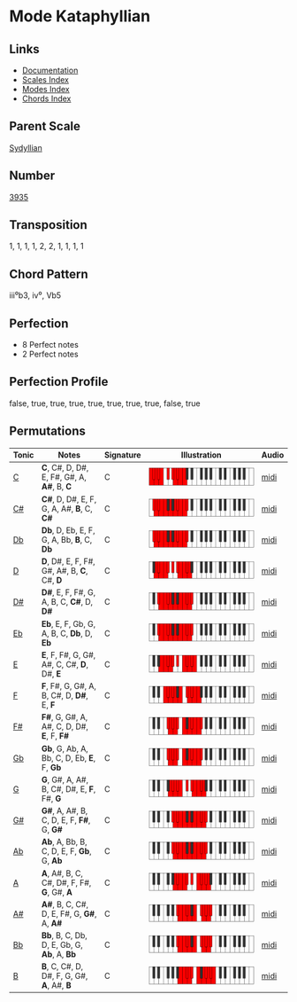 # Mode Kataphyllian

## Links

- [Documentation](README.md)
- [Scales Index](Scales.md)
- [Modes Index](Modes.md)
- [Chords Index](Chords.md)

## Parent Scale

[Sydyllian](ScaleSydyllian.md)

## Number

[3935](https://ianring.com/musictheory/scales/3935)

## Transposition

1, 1, 1, 1, 2, 2, 1, 1, 1, 1

## Chord Pattern

iii⁰b3, iv⁰, Vb5

## Perfection

- 8 Perfect notes
- 2 Perfect notes

## Perfection Profile

false, true, true, true, true, true, true, true, false, true

## Permutations

| Tonic | Notes | Signature | Illustration | Audio |
|-------|-------|-----------|--------------|-------|
| [C](ModeCNaturalKataphyllian.md) | **C**, C#, D, D#, E, F#, G#, A, **A#**, B, **C** | C | ![CNaturalKataphyllian](ModeCNaturalKataphyllian.png) | [midi](https://github.com/edipermadi/music/blob/main/docs/ModeCNaturalKataphyllian.mid?raw=true) |
| [C#](ModeCSharpKataphyllian.md) | **C#**, D, D#, E, F, G, A, A#, **B**, C, **C#** | C | ![CSharpKataphyllian](ModeCSharpKataphyllian.png) | [midi](https://github.com/edipermadi/music/blob/main/docs/ModeCSharpKataphyllian.mid?raw=true) |
| [Db](ModeDFlatKataphyllian.md) | **Db**, D, Eb, E, F, G, A, Bb, **B**, C, **Db** | C | ![DFlatKataphyllian](ModeDFlatKataphyllian.png) | [midi](https://github.com/edipermadi/music/blob/main/docs/ModeDFlatKataphyllian.mid?raw=true) |
| [D](ModeDNaturalKataphyllian.md) | **D**, D#, E, F, F#, G#, A#, B, **C**, C#, **D** | C | ![DNaturalKataphyllian](ModeDNaturalKataphyllian.png) | [midi](https://github.com/edipermadi/music/blob/main/docs/ModeDNaturalKataphyllian.mid?raw=true) |
| [D#](ModeDSharpKataphyllian.md) | **D#**, E, F, F#, G, A, B, C, **C#**, D, **D#** | C | ![DSharpKataphyllian](ModeDSharpKataphyllian.png) | [midi](https://github.com/edipermadi/music/blob/main/docs/ModeDSharpKataphyllian.mid?raw=true) |
| [Eb](ModeEFlatKataphyllian.md) | **Eb**, E, F, Gb, G, A, B, C, **Db**, D, **Eb** | C | ![EFlatKataphyllian](ModeEFlatKataphyllian.png) | [midi](https://github.com/edipermadi/music/blob/main/docs/ModeEFlatKataphyllian.mid?raw=true) |
| [E](ModeENaturalKataphyllian.md) | **E**, F, F#, G, G#, A#, C, C#, **D**, D#, **E** | C | ![ENaturalKataphyllian](ModeENaturalKataphyllian.png) | [midi](https://github.com/edipermadi/music/blob/main/docs/ModeENaturalKataphyllian.mid?raw=true) |
| [F](ModeFNaturalKataphyllian.md) | **F**, F#, G, G#, A, B, C#, D, **D#**, E, **F** | C | ![FNaturalKataphyllian](ModeFNaturalKataphyllian.png) | [midi](https://github.com/edipermadi/music/blob/main/docs/ModeFNaturalKataphyllian.mid?raw=true) |
| [F#](ModeFSharpKataphyllian.md) | **F#**, G, G#, A, A#, C, D, D#, **E**, F, **F#** | C | ![FSharpKataphyllian](ModeFSharpKataphyllian.png) | [midi](https://github.com/edipermadi/music/blob/main/docs/ModeFSharpKataphyllian.mid?raw=true) |
| [Gb](ModeGFlatKataphyllian.md) | **Gb**, G, Ab, A, Bb, C, D, Eb, **E**, F, **Gb** | C | ![GFlatKataphyllian](ModeGFlatKataphyllian.png) | [midi](https://github.com/edipermadi/music/blob/main/docs/ModeGFlatKataphyllian.mid?raw=true) |
| [G](ModeGNaturalKataphyllian.md) | **G**, G#, A, A#, B, C#, D#, E, **F**, F#, **G** | C | ![GNaturalKataphyllian](ModeGNaturalKataphyllian.png) | [midi](https://github.com/edipermadi/music/blob/main/docs/ModeGNaturalKataphyllian.mid?raw=true) |
| [G#](ModeGSharpKataphyllian.md) | **G#**, A, A#, B, C, D, E, F, **F#**, G, **G#** | C | ![GSharpKataphyllian](ModeGSharpKataphyllian.png) | [midi](https://github.com/edipermadi/music/blob/main/docs/ModeGSharpKataphyllian.mid?raw=true) |
| [Ab](ModeAFlatKataphyllian.md) | **Ab**, A, Bb, B, C, D, E, F, **Gb**, G, **Ab** | C | ![AFlatKataphyllian](ModeAFlatKataphyllian.png) | [midi](https://github.com/edipermadi/music/blob/main/docs/ModeAFlatKataphyllian.mid?raw=true) |
| [A](ModeANaturalKataphyllian.md) | **A**, A#, B, C, C#, D#, F, F#, **G**, G#, **A** | C | ![ANaturalKataphyllian](ModeANaturalKataphyllian.png) | [midi](https://github.com/edipermadi/music/blob/main/docs/ModeANaturalKataphyllian.mid?raw=true) |
| [A#](ModeASharpKataphyllian.md) | **A#**, B, C, C#, D, E, F#, G, **G#**, A, **A#** | C | ![ASharpKataphyllian](ModeASharpKataphyllian.png) | [midi](https://github.com/edipermadi/music/blob/main/docs/ModeASharpKataphyllian.mid?raw=true) |
| [Bb](ModeBFlatKataphyllian.md) | **Bb**, B, C, Db, D, E, Gb, G, **Ab**, A, **Bb** | C | ![BFlatKataphyllian](ModeBFlatKataphyllian.png) | [midi](https://github.com/edipermadi/music/blob/main/docs/ModeBFlatKataphyllian.mid?raw=true) |
| [B](ModeBNaturalKataphyllian.md) | **B**, C, C#, D, D#, F, G, G#, **A**, A#, **B** | C | ![BNaturalKataphyllian](ModeBNaturalKataphyllian.png) | [midi](https://github.com/edipermadi/music/blob/main/docs/ModeBNaturalKataphyllian.mid?raw=true) |
